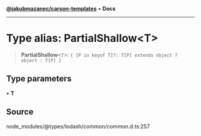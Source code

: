 [**@jakubmazanec/carson-templates**](../../../README.md) • **Docs**

---

# Type alias: PartialShallow\<T\>

> **PartialShallow**\<`T`\>: `{ [P in keyof T]?: T[P] extends object ? object : T[P] }`

## Type parameters

• **T**

## Source

node_modules/@types/lodash/common/common.d.ts:257
